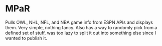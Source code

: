 # MPaR


Pulls OWL, NHL, NFL, and NBA game info from ESPN APIs and displays them. Very simple, nothing fancy.
Also has a way to randomly pick from a defined set of stuff, was too lazy to split it out into something else since I wanted to publish it.

